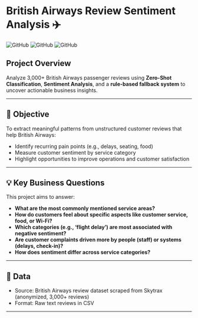 # British Airways Review Sentiment Analysis ✈️


![GitHub](https://img.shields.io/badge/Language-Python-blue)
![GitHub](https://img.shields.io/badge/Model-Vader-purple)
![GitHub](https://img.shields.io/badge/Library-HuggingFace-Green)

## Project Overview

Analyze 3,000+ British Airways passenger reviews using **Zero-Shot Classification**, **Sentiment Analysis**, and a **rule-based fallback system** to uncover actionable business insights.

---

## 📌 Objective

To extract meaningful patterns from unstructured customer reviews that help British Airways:

- Identify recurring pain points (e.g., delays, seating, food)
- Measure customer sentiment by service category
- Highlight opportunities to improve operations and customer satisfaction

---

## 💡 Key Business Questions

This project aims to answer:

- **What are the most commonly mentioned service areas?**
- **How do customers feel about specific aspects like customer service, food, or Wi-Fi?**
- **Which categories (e.g., ‘flight delay’) are most associated with negative sentiment?**
- **Are customer complaints driven more by people (staff) or systems (delays, check-in)?**
- **How does sentiment differ across service categories?**

---

## 📂 Data

- Source: British Airways review dataset scraped from Skytrax (anonymized, 3,000+ reviews)
- Format: Raw text reviews in CSV
---


